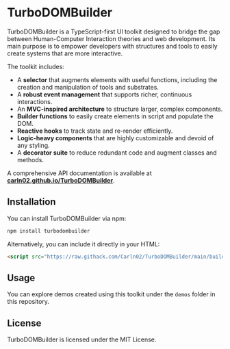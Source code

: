 # TurboDOMBuilder
TurboDOMBuilder is a TypeScript-first UI toolkit designed to bridge the gap between Human-Computer Interaction theories and web development. 
Its main purpose is to empower developers with structures and tools to easily create systems that are more interactive.

The toolkit includes:
- A **selector** that augments elements with useful functions, including the creation and manipulation of tools and substrates.
- A **robust event management** that supports richer, continuous interactions.
- An **MVC-inspired architecture** to structure larger, complex components.
- **Builder functions** to easily create elements in script and populate the DOM.
- **Reactive hooks** to track state and re-render efficiently.
- **Logic-heavy components** that are highly customizable and devoid of any styling.
- A **decorator suite** to reduce redundant code and augment classes and methods.

A comprehensive API documentation is available at **[carln02.github.io/TurboDOMBuilder](https://carln02.github.io/TurboDOMBuilder/)**.


## Installation

You can install TurboDOMBuilder via npm:

```bash
npm install turbodombuilder
```

Alternatively, you can include it directly in your HTML:

```html
<script src="https://raw.githack.com/Carln02/TurboDOMBuilder/main/build/turbodombuilder.js"></script>
```

## Usage
You can explore demos created using this toolkit under the `demos` folder in this repository.

## License
TurboDOMBuilder is licensed under the MIT License.
